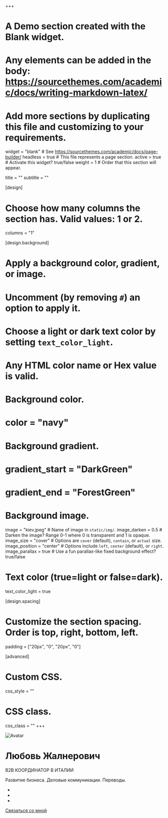 +++
# A Demo section created with the Blank widget.
# Any elements can be added in the body: https://sourcethemes.com/academic/docs/writing-markdown-latex/
# Add more sections by duplicating this file and customizing to your requirements.

widget = "blank"  # See https://sourcethemes.com/academic/docs/page-builder/
headless = true  # This file represents a page section.
active = true  # Activate this widget? true/false
weight = 1  # Order that this section will appear.

title = ""
subtitle = ""

[design]
  # Choose how many columns the section has. Valid values: 1 or 2.
  columns = "1"

[design.background]
  # Apply a background color, gradient, or image.
  #   Uncomment (by removing `#`) an option to apply it.
  #   Choose a light or dark text color by setting `text_color_light`.
  #   Any HTML color name or Hex value is valid.

  # Background color.
  # color = "navy"
  
  # Background gradient.
  # gradient_start = "DarkGreen"
  # gradient_end = "ForestGreen"
  
  # Background image.
  image = "kiev.jpeg"  # Name of image in `static/img/`.
  image_darken = 0.5  # Darken the image? Range 0-1 where 0 is transparent and 1 is opaque.
  image_size = "cover"  #  Options are `cover` (default), `contain`, or `actual` size.
  image_position = "center"  # Options include `left`, `center` (default), or `right`.
  image_parallax = true  # Use a fun parallax-like fixed background effect? true/false
  
  # Text color (true=light or false=dark).
  text_color_light = true

[design.spacing]
  # Customize the section spacing. Order is top, right, bottom, left.
  padding = ["20px", "0", "20px", "0"]

[advanced]
 # Custom CSS. 
 css_style = ""
 
 # CSS class.
 css_class = ""
+++

<div class=container>
<img class="hero-avatar avatar-circle" src=/author/alexander-kvartalny/avatar_hu33f5f57235d7950e444fbdb6fb6fb532_75201_270x270_fill_q90_lanczos_center.jpg alt=Avatar>
<div class="col-12 text-center">
<h1 class=hero-title itemprop=headline>Любовь Жалнерович</h1>
<p class=hero-subtitle>В2В КООРДИНАТОР В ИТАЛИИ</p>
<p class=hero-moto>Развитие бизнеса. Деловые коммуникации. Переводы.</p>
<ul class=network-icon aria-hidden=true><li>
<a itemprop=sameAs href=/ru/files/LiubouZhauniarovich_B2BCoordinator_RU.pdf target=_blank rel=noopener>
<i class="ai ai-cv big-icon"></i></a></li><li>
<a itemprop=sameAs href=https://www.instagram.com/b2blz_italy/ target=_blank rel=noopener><i class="fab fa-instagram big-icon"></i></a></li><li>
<a itemprop=sameAs href=https://www.linkedin.com/in/liubou-zhauniarovich-12825b19/ target=_blank rel=noopener><i class="fab fa-linkedin big-icon"></i></a>
</li></ul><p class=cta-btns><a href=/ru/#contact class="btn btn-light btn-lg"><i class="fas fa-paper-plane" aria-hidden=true></i>Связаться со мной</a></p></div></div>
